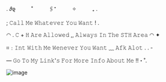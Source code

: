    .      𝜗ϱ　　　˚　　　🖇️⁺　　　✧　　　₊     .
   
   ; 𝙲𝚊𝚕𝚕 𝙼𝚎 𝚆𝚑𝚊𝚝𝚎𝚟𝚎𝚛 𝚈𝚘𝚞 𝚆𝚊𝚗𝚝 ! .

◠  . 𝙲 + 𝙷 𝙰𝚛𝚎 𝙰𝚕𝚕𝚘𝚠𝚎𝚍 ,, 𝙰𝚕𝚠𝚊𝚢𝚜 𝙸𝚗 𝚃𝚑𝚎 𝚂𝚃𝙷 𝙰𝚛𝚎𝚊 ◠ ✦ 

  ⌗﹕𝙸𝚗𝚝 𝚆𝚒𝚝𝚑 𝙼𝚎 𝚆𝚎𝚗𝚎𝚟𝚎𝚛 𝚈𝚘𝚞 𝚆𝚊𝚗𝚝 ﹏ 𝙰𝚏𝚔 𝙰𝚕𝚘𝚝 . . -
 
   — 𝙶𝚘 𝚃𝚘 𝙼𝚢 𝙻𝚒𝚗𝚔'𝚜 𝙵𝚘𝚛 𝙼𝚘𝚛𝚎 𝙸𝚗𝚏𝚘 𝙰𝚋𝚘𝚞𝚝 𝙼𝚎 !!・˚. 

![image](https://github.com/Flamesiii/Flamesiii/assets/134642966/e00b5e81-4574-4659-a555-b844fe8e88d0)

<!---
Flamesiii/Flamesiii is a ✨ special ✨ repository because its `README.md` (this file) appears on your GitHub profile.
You can click the Preview link to take a look at your changes.
--->
